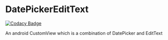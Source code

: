 # DatePickerEditText

[![Codacy Badge](https://api.codacy.com/project/badge/Grade/4b85d554281a4770b3c66c8d773e201c)](https://www.codacy.com/app/livinmathew99/DatePickerEditText?utm_source=github.com&utm_medium=referral&utm_content=Livin21/DatePickerEditText&utm_campaign=badger)

An android CustomView which is a combination of DatePicker and EditText
